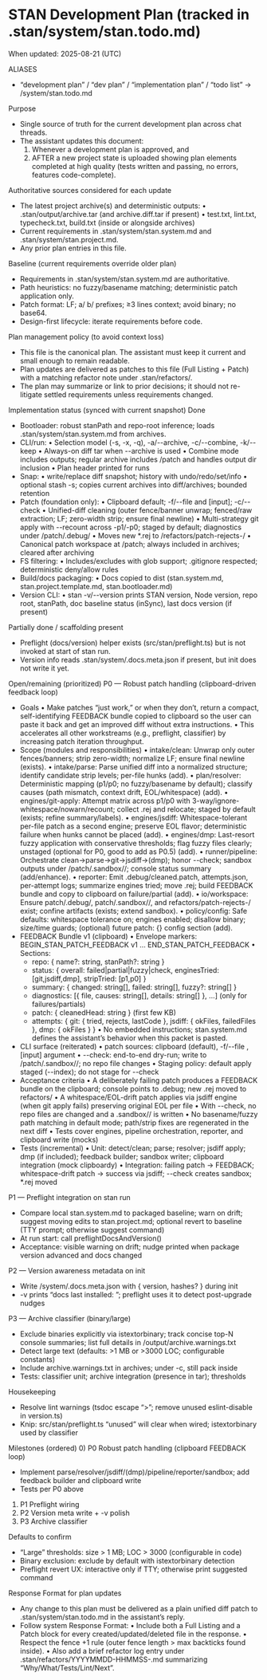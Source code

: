 # STAN Development Plan (tracked in .stan/system/stan.todo.md)

When updated: 2025-08-21 (UTC)

ALIASES

- “development plan” / “dev plan” / “implementation plan” / “todo list” → <stanPath>/system/stan.todo.md

Purpose

- Single source of truth for the current development plan across chat threads.
- The assistant updates this document:
  1. Whenever a development plan is approved, and
  2. AFTER a new project state is uploaded showing plan elements completed at high quality
     (tests written and passing, no errors, features code-complete).

Authoritative sources considered for each update

- The latest project archive(s) and deterministic outputs:
  • .stan/output/archive.tar (and archive.diff.tar if present)
  • test.txt, lint.txt, typecheck.txt, build.txt (inside or alongside archives)
- Current requirements in .stan/system/stan.system.md and .stan/system/stan.project.md.
- Any prior plan entries in this file.

Baseline (current requirements override older plan)

- Requirements in .stan/system/stan.system.md are authoritative.
- Path heuristics: no fuzzy/basename matching; deterministic patch application only.
- Patch format: LF; a/ b/ prefixes; ≥3 lines context; avoid binary; no base64.
- Design-first lifecycle: iterate requirements before code.

Plan management policy (to avoid context loss)

- This file is the canonical plan. The assistant must keep it current and small enough to remain readable.
- Plan updates are delivered as patches to this file (Full Listing + Patch) with a matching refactor note under .stan/refactors/.
- The plan may summarize or link to prior decisions; it should not re-litigate settled requirements unless requirements changed.

Implementation status (synced with current snapshot)
Done

- Bootloader: robust stanPath and repo-root inference; loads .stan/system/stan.system.md from archives.
- CLI/run:
  • Selection model (-s, -x, -q), -a/--archive, -c/--combine, -k/--keep
  • Always-on diff tar when --archive is used
  • Combine mode includes outputs; regular archive includes <stanPath>/patch and handles output dir inclusion
  • Plan header printed for runs
- Snap:
  • write/replace diff snapshot; history with undo/redo/set/info
  • optional stash -s; copies current archives into diff/archives; bounded retention
- Patch (foundation only):
  • Clipboard default; -f/--file and [input]; -c/--check
  • Unified-diff cleaning (outer fence/banner unwrap; fenced/raw extraction; LF; zero-width strip; ensure final newline)
  • Multi-strategy git apply with --recount across -p1/-p0; staged by default; diagnostics under <stanPath>/patch/.debug/
  • Moves new \*.rej to <stanPath>/refactors/patch-rejects-<ts>/
  • Canonical patch workspace at <stanPath>/patch; always included in archives; cleared after archiving
- FS filtering:
  • Includes/excludes with glob support; .gitignore respected; deterministic deny/allow rules
- Build/docs packaging:
  • Docs copied to dist (stan.system.md, stan.project.template.md, stan.bootloader.md)
- Version CLI:
  • stan -v/--version prints STAN version, Node version, repo root, stanPath, doc baseline status (inSync), last docs version (if present)

Partially done / scaffolding present

- Preflight (docs/version) helper exists (src/stan/preflight.ts) but is not invoked at start of stan run.
- Version info reads .stan/system/.docs.meta.json if present, but init does not write it yet.

Open/remaining (prioritized)
P0 — Robust patch handling (clipboard-driven feedback loop)

- Goals
  • Make patches “just work,” or when they don’t, return a compact, self-identifying FEEDBACK bundle copied to clipboard so the user can paste it back and get an improved diff without extra instructions.
  • This accelerates all other workstreams (e.g., preflight, classifier) by increasing patch iteration throughput.
- Scope (modules and responsibilities)
  • intake/clean: Unwrap only outer fences/banners; strip zero-width; normalize LF; ensure final newline (exists).
  • intake/parse: Parse unified diff into a normalized structure; identify candidate strip levels; per-file hunks (add).
  • plan/resolver: Deterministic mapping (p1/p0; no fuzzy/basename by default); classify causes (path mismatch, context drift, EOL/whitespace) (add).
  • engines/git-apply: Attempt matrix across p1/p0 with 3-way/ignore-whitespace/nowarn/recount; collect .rej and relocate; staged by default (exists; refine summary/labels).
  • engines/jsdiff: Whitespace-tolerant per-file patch as a second engine; preserve EOL flavor; deterministic failure when hunks cannot be placed (add).
  • engines/dmp: Last-resort fuzzy application with conservative thresholds; flag fuzzy files clearly; unstaged (optional for P0, good to add as P0.5) (add).
  • runner/pipeline: Orchestrate clean→parse→git→jsdiff→(dmp); honor --check; sandbox outputs under <stanPath>/patch/.sandbox/<ts>/; console status summary (add/enhance).
  • reporter: Emit .debug/cleaned.patch, attempts.json, per-attempt logs; summarize engines tried; move .rej; build FEEDBACK bundle and copy to clipboard on failure/partial (add).
  • io/workspace: Ensure patch/.debug/, patch/.sandbox/<ts>/, and refactors/patch-rejects-<ts>/ exist; confine artifacts (exists; extend sandbox).
  • policy/config: Safe defaults: whitespace tolerance on; engines enabled; disallow binary; size/time guards; (optional) future patch: {} config section (add).
- FEEDBACK Bundle v1 (clipboard)
  • Envelope markers: BEGIN_STAN_PATCH_FEEDBACK v1 … END_STAN_PATCH_FEEDBACK
  • Sections:
  - repo: { name?: string, stanPath?: string }
  - status: { overall: failed|partial|fuzzy|check, enginesTried: [git,jsdiff,dmp], stripTried: [p1,p0] }
  - summary: { changed: string[], failed: string[], fuzzy?: string[] }
  - diagnostics: [{ file, causes: string[], details: string[] }, …] (only for failures/partials)
  - patch: { cleanedHead: string } (first few KB)
  - attempts: { git: { tried, rejects, lastCode }, jsdiff: { okFiles, failedFiles }, dmp: { okFiles } }
    • No embedded instructions; stan.system.md defines the assistant’s behavior when this packet is pasted.
- CLI surface (reiterated)
  • patch sources: clipboard (default), -f/--file <path>, [input] argument
  • --check: end-to-end dry-run; write to <stanPath>/patch/.sandbox/<ts>/; no repo file changes
  • Staging policy: default apply staged (--index); do not stage for --check
- Acceptance criteria
  • A deliberately failing patch produces a FEEDBACK bundle on the clipboard; console points to .debug; new .rej moved to refactors/
  • A whitespace/EOL-drift patch applies via jsdiff engine (when git apply fails) preserving original EOL per file
  • With --check, no repo files are changed and a .sandbox/<ts>/ is written
  • No basename/fuzzy path matching in default mode; path/strip fixes are regenerated in the next diff
  • Tests cover engines, pipeline orchestration, reporter, and clipboard write (mocks)
- Tests (incremental)
  • Unit: detect/clean; parse; resolver; jsdiff apply; dmp (if included); feedback builder; sandbox writer; clipboard integration (mock clipboardy)
  • Integration: failing patch → FEEDBACK; whitespace-drift patch → success via jsdiff; --check creates sandbox; \*.rej moved

P1 — Preflight integration on stan run

- Compare local stan.system.md to packaged baseline; warn on drift; suggest moving edits to stan.project.md; optional revert to baseline (TTY prompt; otherwise suggest command)
- At run start: call preflightDocsAndVersion()
- Acceptance: visible warning on drift; nudge printed when package version advanced and docs changed

P2 — Version awareness metadata on init

- Write <stanPath>/system/.docs.meta.json with { version, hashes? } during init
- -v prints “docs last installed: <version>”; preflight uses it to detect post-upgrade nudges

P3 — Archive classifier (binary/large)

- Exclude binaries explicitly via istextorbinary; track concise top-N console summaries; list full details in <stanPath>/output/archive.warnings.txt
- Detect large text (defaults: >1 MB or >3000 LOC; configurable constants)
- Include archive.warnings.txt in archives; under -c, still pack inside
- Tests: classifier unit; archive integration (presence in tar); thresholds

Housekeeping

- Resolve lint warnings (tsdoc escape “>”; remove unused eslint-disable in version.ts)
- Knip: src/stan/preflight.ts “unused” will clear when wired; istextorbinary used by classifier

Milestones (ordered) 0) P0 Robust patch handling (clipboard FEEDBACK loop)

- Implement parse/resolver/jsdiff/(dmp)/pipeline/reporter/sandbox; add feedback builder and clipboard write
- Tests per P0 above

1. P1 Preflight wiring
2. P2 Version meta write + -v polish
3. P3 Archive classifier

Defaults to confirm

- “Large” thresholds: size > 1 MB; LOC > 3000 (configurable in code)
- Binary exclusion: exclude by default with istextorbinary detection
- Preflight revert UX: interactive only if TTY; otherwise print suggested command

Response Format for plan updates

- Any change to this plan must be delivered as a plain unified diff patch to .stan/system/stan.todo.md in the assistant’s reply.
- Follow system Response Format:
  • Include both a Full Listing and a Patch block for every created/updated/deleted file in the response.
  • Respect the fence +1 rule (outer fence length > max backticks found inside).
  • Also add a brief refactor log entry under .stan/refactors/YYYYMMDD-HHMMSS-<kebab>.md summarizing “Why/What/Tests/Lint/Next”.
